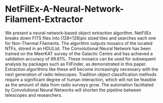 # NetFilEx-A-Neural-Network-Filament-Extractor

We present a neural network-based object extraction algorithm. NetFilEx breaks down FITS files into (128×128)pix sized tiles and searches each one for Non-Thermal Filaments. The algorithm outputs mosaics of the located NTFs, stored in an HDUList. The Convolutional Neural Network has been trained on the MeerKAT survey of the Galactic Centre and has achieved a validation accuracy of 99.61%. These mosaics can be used for subsequent analysis by packages such as FilFinder, as demonstrated in this paper. Extraction algorithms like these will become increasingly necessary with the next generation of radio telescopes. Tradition object classification methods require a significant degree of human interaction, which will not be feasible as the amount of data from radio surveys grow. The automation facilitated by Convolutional Neural Networks will shorten the pipeline between telescopes and researchers.
